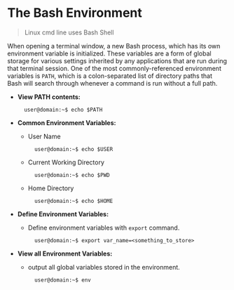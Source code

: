 # **The Bash Environment**
> Linux cmd line uses Bash Shell

When opening a terminal window, a new Bash process, which has its own
environment variable is initialized. These variables are a form of global storage for various settings inherited by any applications that are run during that terminal session. One of the most commonly-referenced environment variables is `PATH`, which is a colon-separated list of directory paths that Bash will search through whenever a command is run without a full path.

- **View PATH contents:**

        user@domain:~$ echo $PATH

- **Common Environment Variables:**
    - User Name
        
            user@domain:~$ echo $USER
    - Current Working Directory

            user@domain:~$ echo $PWD
    - Home Directory

            user@domain:~$ echo $HOME

- **Define Environment Variables:**
    - Define environment variables with `export` command.

            user@domain:~$ export var_name=<something_to_store> 

- **View all Environment Variables:**
    - output all global variables stored in the environment.

            user@domain:~$ env

